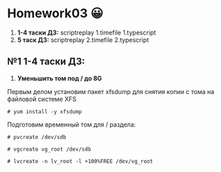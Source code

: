 # Homework03 :grinning:

1. **1-4 таски ДЗ:**
scriptreplay 1.timefile 1.typescript
1. **5 таск ДЗ:**
scriptreplay 2.timefile 2.typescript

## №1 1-4 таски ДЗ:

1. **Уменьшить том под / до 8G**

Первым делом установим пакет xfsdump для снятия копии с тома на файловой системе XFS

`# yum install -y xfsdump`
    
Подготовим временный том для / раздела:
   
`# pvcreate /dev/sdb`

`# vgcreate vg_root /dev/sdb`

`# lvcreate -n lv_root -l +100%FREE /dev/vg_root`
